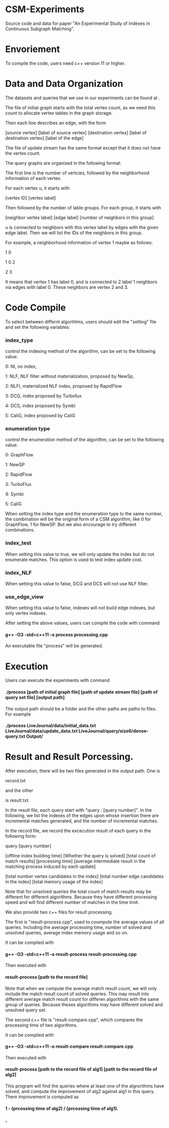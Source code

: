 # CSM-Experiments
Source code and data for paper "An Experimental Study of Indexes in Continuous Subgraph Matching".

# Envoriement
To compile the code, users need c++ version 11 or higher.  

# Data and Data Organization

The datasets and queries that we use in our experiments can be found at .

The file of initial graph starts with the total vertex count, as we need this count to allocate vertex tables in the graph storage.

Then each line describes an edge, with the form

[source vertex] [label of source vertex] [destination vertex] [label of destination vertex] [label of the edge]

The file of update stream has the same format except that it does not have the vertex count.

The query graphs are organized in the following format:

The first line is the number of vertcies, followed by the neighborhood information of each vertex.

For each vertex u, it starts with 

[vertex ID] [vertex label]

Then followed by the number of lable groups. For each group, it starts with 

[neighbor vertex label]  [edge label]  [number of neighbors in this group]

u is connected to neighbors with this vertex label by edges with the given edge label. Then we will list the IDs of the neighbors in this group.

For example, a neighborhood information of vertex 1 maybe as follows:

1 0

1 0 2

2 3

It means that vertex 1 has label 0, and is connected to 2 label 1 neighbors via edges with label 0. These neighbors are vertex 2 and 3.


# Code Compile
To select between differnt algorihtms, users should edit the "setting" file and set the following variables:

### index_type 
control the indexing method of the algorithm, can be set to the following value:

0:   NI, no index, 

1:   NLF, NLF filter without materialization, proposed by NewSp,

2:   NLFI, materialized NLF index, proposed by RapidFlow

3:   DCG, index proposed by Turbofux 

4:   DCS, index proposed by Symbi

5:   CaliG, index proposed by CaliG

### enumeration type
control the enumeration method of the algorithm, can be set to the following value:

0:   GraphFlow

1:   NewSP

2:   RapidFlow

3:   TurboFlux

4:   Symbi

5:   CaliG

When setting the index type and the enumeration type to the same number, the combination will be the original form of a CSM algorithm, like 0 for GraphFlow, 1 for NewSP. But we also encourage to try different combinations.

### index_test
When setting this value to true, we will only update the index but do not enumerate matches. This option is used to test index update cost.

### index_NLF
When setting this value to false, DCG and DCS will not use NLF filter.

### use_edge_view
When setting this value to false, indexes will not build edge indexes, but only vertex indexes.

After setting the above values, users can compile the code with command

#### g++ -O3 -std=c++11 -o process processing.cpp

An executable file "process" will be generated.


# Execution

Users can execute the experiments with conmand

#### ./process [path of initial graph file] [path of update stream file] [path of query set file] [output path]

The output path should be a folder and the other paths are paths to files. For example


#### ./process LiveJournal/data/initial_data.txt LiveJournal/data/update_data.txt LiveJournal/query/size6/dense-query.txt Output/


# Result and Result Porcessing.

After execution, there will be two files generated in the output path. One is 

record.txt 

and the other 

is result.txt.

In the result file, each query start with "query : [query number]". In the following,  we list the indexes of the edges upon whose insertion there are incremental matches generated, and the number of incremental matches.

In the record file, we record the excecution result of each query in the following form:

query [query number]

[offline index building time] [Whether the query is solved] [total count of match results] [processing time]  [average intermediate result in the matching process induced by each update]

[total number vertex candidates in the index] [total number edge candidates in the index] [total memory usage of the index]

Note that for unsolved queries the total count of match results may be different for different algorithms. Because they have different processing speed and will find different number of matches in the time limit.


We also provide two c++ files for result processing.

The first is "result-process.cpp", used to coumpute the average values of all queries. Including the average processing time, number of solved and unsolved queries, average index memory usage and so on.

It can be complied with 

#### g++ -O3 -std=c++11 -o result-process result-processing.cpp

Then executed with 
#### result-process [path to the record file]

Note that when we compute the average match result count, we will only include the match result count of solved queries. This may result into different average match result count for differen algorithms with the same group of queries. Because theses algorithms may have different solved and unsolved query set. 

The second c++ file is "result-compare.cpp", which compares the processing time of two algorithms.

It can be complied with 

#### g++ -O3 -std=c++11 -o result-compare result-compare.cpp

Then executed with 
#### result-process [path to the record file of alg1]  [path to the record file of alg2]

This program will find the queries where at least one of the algrorithms have solved, and compute the improvement of alg2 against alg1 in this query. Them improvement is computed as 

####  1 - (prcossing time of alg2) / (prcossing time of alg1). 







。
